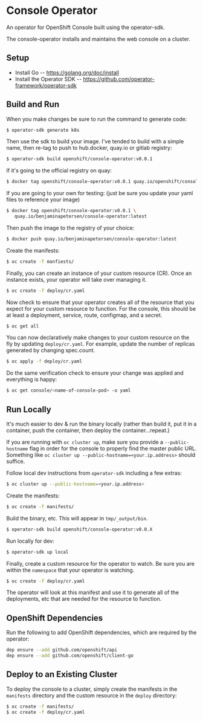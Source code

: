# Console Operator

An operator for OpenShift Console built using the operator-sdk.

The console-operator installs and maintains the web console on a cluster.

## Setup

* Install Go -- https://golang.org/doc/install
* Install the Operator SDK -- https://github.com/operator-framework/operator-sdk

## Build and Run

When you make changes be sure to run the command to generate code:

```bash
$ operator-sdk generate k8s
```

Then use the sdk to build your image. I've tended to build with a
simple name, then re-tag to push to hub.docker, quay.io or gitlab registry:

```bash
$ operator-sdk build openshift/console-operator:v0.0.1
```

If it's going to the official registry on quay:

```bash
$ docker tag openshift/console-operator:v0.0.1 quay.io/openshift/console-operator:latest
```

If you are going to your own for testing:
(just be sure you update your yaml files to reference your image)

```bash
$ docker tag openshift/console-operator:v0.0.1 \
   quay.io/benjaminapetersen/console-operator:latest
```

Then push the image to the registry of your choice:

```bash
$ docker push quay.io/benjaminapetersen/console-operator:latest
```

Create the manifests:

```bash
$ oc create -f manfiests/
```

Finally, you can create an instance of your custom resource (CR).
Once an instance exists, your operator will take over managing it.

```bash
$ oc create -f deploy/cr.yaml
```

Now check to ensure that your operator creates all of the resource that you
expect for your custom resource to function.  For the console, this should be
at least a deployment, service, route, configmap, and a secret.

```bash
$ oc get all
```

You can now declaratively make changes to your custom resource on the fly by
updating `deploy/cr.yaml`. For example, update the number of replicas generated
by changing spec.count.

```bash
$ oc apply -f deploy/cr.yaml
```

Do the same verification check to ensure your change was applied and everything
is happy:

```bash
$ oc get console/<name-of-console-pod> -o yaml
```

## Run Locally

It's much easier to dev & run the binary locally (rather than build it, put it
in a container, push the container, then deploy the container...repeat.)

If you are running with `oc cluster up`, make sure you provide a
`--public-hostname` flag in order for the console to properly find the master
public URL. Something like `oc cluster up --public-hostname=<your.ip.address>`
should suffice.

Follow local dev instructions from `operator-sdk` including a few extras:

```bash
$ oc cluster up --public-hostname=<your.ip.address>
```

Create the manifests:

```bash
$ oc create -f manifests/
```
Build the binary, etc. This will appear in `tmp/_output/bin`.

```bash
$ operator-sdk build openshift/console-operator:v0.0.X
```

Run locally for dev:

```bash
$ operator-sdk up local
```

Finally, create a custom resource for the operator to watch. Be sure you are
within the `namespace` that your operator is watching.

```bash
$ oc create -f deploy/cr.yaml
```

The operator will look at this manifest and use it to generate all of the
deployments, etc that are needed for the resource to function.

## OpenShift Dependencies

Run the following to add OpenShift dependencies, which are required by the operator:

```bash
dep ensure --add github.com/openshift/api
dep ensure --add github.com/openshift/client-go
```

## Deploy to an Existing Cluster

To deploy the console to a cluster, simply create the manifests in the
`manifests` directory and the custom resource in the `deploy` directory:

```bash
$ oc create -f manifests/
$ oc create -f deploy/cr.yaml
```
